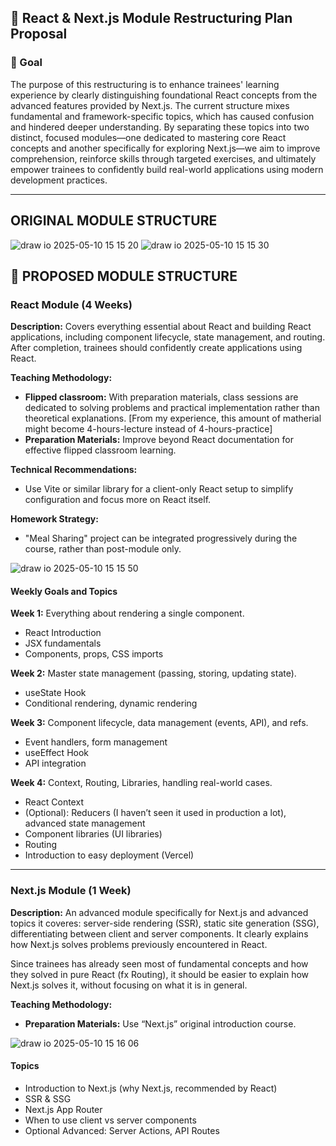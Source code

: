 ## 📘 React & Next.js Module Restructuring Plan Proposal

### 🎯 Goal

The purpose of this restructuring is to enhance trainees' learning experience by clearly distinguishing foundational React concepts from the advanced features provided by Next.js. The current structure mixes fundamental and framework-specific topics, which has caused confusion and hindered deeper understanding. By separating these topics into two distinct, focused modules—one dedicated to mastering core React concepts and another specifically for exploring Next.js—we aim to improve comprehension, reinforce skills through targeted exercises, and ultimately empower trainees to confidently build real-world applications using modern development practices.

---

## ORIGINAL MODULE STRUCTURE

![draw io 2025-05-10 15 15 20](https://github.com/user-attachments/assets/1129af41-d894-422a-8b56-b7ef8fd42d07)
![draw io 2025-05-10 15 15 30](https://github.com/user-attachments/assets/b3cee13d-472e-4e47-ac66-689b3b840ee1)

## 🧱 PROPOSED MODULE STRUCTURE

### React Module (4 Weeks)

**Description:**
Covers everything essential about React and building React applications, including component lifecycle, state management, and routing. After completion, trainees should confidently create applications using React.

**Teaching Methodology:**

- **Flipped classroom:** With preparation materials, class sessions are dedicated to solving problems and practical implementation rather than theoretical explanations. \[From my experience, this amount of matherial might become 4-hours-lecture instead of 4-hours-practice]
- **Preparation Materials:** Improve beyond React documentation for effective flipped classroom learning.

**Technical Recommendations:**

- Use Vite or similar library for a client-only React setup to simplify configuration and focus more on React itself.

**Homework Strategy:**

- "Meal Sharing" project can be integrated progressively during the course, rather than post-module only.

![draw io 2025-05-10 15 15 50](https://github.com/user-attachments/assets/8c98a4ae-aeed-41d1-afc2-33667ff6bd44)

#### Weekly Goals and Topics

**Week 1:** Everything about rendering a single component.

- React Introduction
- JSX fundamentals
- Components, props, CSS imports

**Week 2:** Master state management (passing, storing, updating state).

- useState Hook
- Conditional rendering, dynamic rendering

**Week 3:** Component lifecycle, data management (events, API), and refs.

- Event handlers, form management
- useEffect Hook
- API integration

**Week 4:** Context, Routing, Libraries, handling real-world cases.

- React Context
- (Optional): Reducers (I haven’t seen it used in production a lot), advanced state management
- Component libraries (UI libraries)
- &#x20;Routing
- Introduction to easy deployment (Vercel)

---

### Next.js Module (1 Week)

**Description:** An advanced module specifically for Next.js and advanced topics it coveres: server-side rendering (SSR), static site generation (SSG), differentiating between client and server components. It clearly explains how Next.js solves problems previously encountered in React.

Since trainees has already seen most of fundamental concepts and how they solved in pure React (fx Routing), it should be easier to explain how Next.js solves it, without focusing on what it is in general.

**Teaching Methodology:**

- **Preparation Materials:** Use “Next.js” original introduction course.

![draw io 2025-05-10 15 16 06](https://github.com/user-attachments/assets/bece24ea-418c-436d-b6d3-89da91b631e4)

#### Topics

- Introduction to Next.js (why Next.js, recommended by React)
- SSR & SSG
- Next.js App Router
- When to use client vs server components
- Optional Advanced: Server Actions, API Routes
